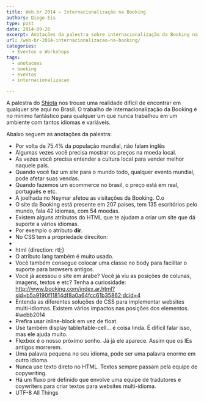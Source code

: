 ```yaml
---
title: Web.br 2014 – Internacionalização na Booking
authors: Diego Eis
type: post
date: 2014-09-26
excerpt: Anotações da palestra sobre internacionalização da Booking na Web.br 2014.
url: /web-br-2014-internacionalizacao-na-booking/
categories:
  - Eventos e Workshops
tags:
  - anotacoes
  - booking
  - eventos
  - internacionalizacao

---
```

A palestra do [Shiota][1] nos trouxe uma realidade difícil de encontrar em qualquer site aqui no Brasil. O trabalho de internacionalização da Booking é no mínimo fantástico para qualquer um que nunca trabalhou em um ambiente com tantos idiomas e variáveis. 

Abaixo seguem as anotações da palestra:

  * Por volta de 75.4% da população mundial, não falam inglês
  * Algumas vezes você precisa mostrar os preços na moeda local.
  * As vezes você precisa entender a cultura local para vender melhor naquele país.
  * Quando você faz um site para o mundo todo, qualquer evento mundial, pode afetar suas vendas.
  * Quando fazemos um ecommerce no brasil, o preço está em real, português e etc.
  * A joelhada no Neymar afetou as visitações da Booking. O.o
  * O site da Booking está presente em 207 países, tem 135 escritórios pelo mundo, fala 42 idiomas, com 54 moedas.
  * Existem alguns atributos do HTML que te ajudam a criar um site que dá suporte a vários idiomas.
  * Por exemplo o atributo **dir**.
  * No CSS tem a propriedade direciton:
  * <div lang=&#8221;pt-br&#8221; xml:lang=&#8221;pt-br&#8221;></div>
  * html {direction: rtl;}
  * O atributo lang também é muito usado.
  * Você também consegue colocar uma classe no body para facilitar o suporte para browsers antigos.
  * Você já acessou o site em árabe? Você já viu as posições de colunas, imagens, textos e etc? Tenha a curiosidade: http://www.booking.com/index.ar.html?sid=b5a9190f11814df8a0a64fcc61b35862;dcid=4
  * Entenda as diferentes soluções de CSS para implementar websites multi-idiomas. Existem vários impactos nas posições dos elementos. #webb2014
  * Prefira usar inline-block em vez de float.
  * Use também display table/table-cell… é coisa linda. É difícil falar isso, mas ele ajuda muito.
  * Flexbox é o nosso próximo sonho. Já já ele aparece. Assim que os IEs antigos morrerem.
  * Uma palavra pequena no seu idioma, pode ser uma palavra enorme em outro idioma.
  * Nunca use texto direto no HTML. Textos sempre passam pela equipe de copywriting.
  * Há um fluxo pré definido que envolve uma equipe de tradutores e coywriters para criar textos para websites multi-idioma.
  * UTF-8 All Things

 [1]: http://twitter.com/shiota/